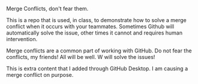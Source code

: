 Merge Conflicts, don't fear them.

This is a repo that is used, in class, to demonstrate how to solve a merge conflict when it occurs with your teammates. Sometimes Github will automatically solve the issue, other times it cannot and requires human intervention.

Merge conflicts are a common part of working with GitHub. Do not fear the conflicts, my friends! All will be well. W will solve the issues!

This is extra content that I added through GitHub Desktop. I am causing a merge conflict on purpose.

